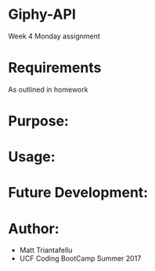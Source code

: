 # Giphy-API
Week 4 Monday assignment

# Requirements
As outlined in homework

# Purpose:


# Usage:


# Future Development:


# Author:
- Matt Triantafellu
- UCF Coding BootCamp Summer 2017
